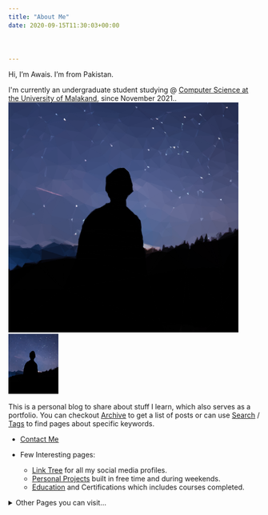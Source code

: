 ```yaml
---
title: "About Me"
date: 2020-09-15T11:30:03+00:00



---
```


Hi, I’m Awais. I’m from Pakistan. 

I'm currently an undergraduate student studying @ [<u>Computer Science at the University of Malakand</u>](http://uom.edu.pk), since November 2021..
![Image](awais.png)
<img src="/awais.png" alt="Image Description" style="width: 100px; height: 120px;">


This is a personal blog to share about stuff I learn, which also serves as a portfolio.
You can checkout [<u>Archive</u>](http://awaismustafa.com/archives) to get a list of posts or can use [<u>Search</u>](http://awaismustafa.com/search) / [<u>Tags</u>](http://awaismustafa.com/tags) to find pages about specific keywords.

- [<u>Contact Me</u>](http://awaismustafa.com/contact)

- Few Interesting pages:
    -  [<u>Link Tree</u>](http://awaismustafa.com/links) for all my social media profiles.
    -  [<u>Personal Projects</u>](http://awaismustafa.com/projects) built in free time and during weekends.
    -  [<u>Education</u>](http://awaismustafa.com/blog/certification/) and Certifications which includes courses completed.

<details>
  <summary>Other Pages you can visit...</summary>
  
 - [<u>Favorite Quotes</u>](http://awaismustafa.com/blog/fquotes/)
  
</details>
